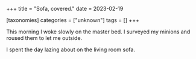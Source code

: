 +++
title = "Sofa, covered."
date = 2023-02-19

[taxonomies]
categories = ["unknown"]
tags = []
+++

This morning I woke slowly on the master bed.
I surveyed my minions and roused them to let me outside.

<!-- more -->

I spent the day lazing about on the living room sofa.

